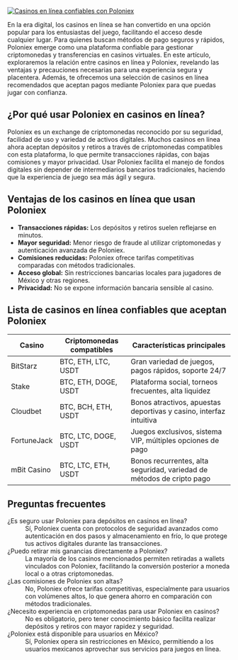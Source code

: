 [![Casinos en línea confiables con Poloniex](https://123-caf.pages.dev/gitsignup.png)](https://vrmoo.ru/Bt82HjjY)

<p>En la era digital, los casinos en línea se han convertido en una opción popular para los entusiastas del juego, facilitando el acceso desde cualquier lugar. Para quienes buscan métodos de pago seguros y rápidos, Poloniex emerge como una plataforma confiable para gestionar criptomonedas y transferencias en casinos virtuales. En este artículo, exploraremos la relación entre casinos en línea y Poloniex, revelando las ventajas y precauciones necesarias para una experiencia segura y placentera. Además, te ofrecemos una selección de casinos en línea recomendados que aceptan pagos mediante Poloniex para que puedas jugar con confianza.</p>  <h2>¿Por qué usar Poloniex en casinos en línea?</h2> <p>Poloniex es un exchange de criptomonedas reconocido por su seguridad, facilidad de uso y variedad de activos digitales. Muchos casinos en línea ahora aceptan depósitos y retiros a través de criptomonedas compatibles con esta plataforma, lo que permite transacciones rápidas, con bajas comisiones y mayor privacidad. Usar Poloniex facilita el manejo de fondos digitales sin depender de intermediarios bancarios tradicionales, haciendo que la experiencia de juego sea más ágil y segura.</p>  <h2>Ventajas de los casinos en línea que usan Poloniex</h2> <ul> <li><strong>Transacciones rápidas:</strong> Los depósitos y retiros suelen reflejarse en minutos.</li> <li><strong>Mayor seguridad:</strong> Menor riesgo de fraude al utilizar criptomonedas y autenticación avanzada de Poloniex.</li> <li><strong>Comisiones reducidas:</strong> Poloniex ofrece tarifas competitivas comparadas con métodos tradicionales.</li> <li><strong>Acceso global:</strong> Sin restricciones bancarias locales para jugadores de México y otras regiones.</li> <li><strong>Privacidad:</strong> No se expone información bancaria sensible al casino.</li> </ul>  <h2>Lista de casinos en línea confiables que aceptan Poloniex</h2> <table> <thead> <tr> <th>Casino</th> <th>Criptomonedas compatibles</th> <th>Características principales</th> </tr> </thead> <tbody> <tr> <td>BitStarz</td> <td>BTC, ETH, LTC, USDT</td> <td>Gran variedad de juegos, pagos rápidos, soporte 24/7</td> </tr> <tr> <td>Stake</td> <td>BTC, ETH, DOGE, USDT</td> <td>Plataforma social, torneos frecuentes, alta liquidez</td> </tr> <tr> <td>Cloudbet</td> <td>BTC, BCH, ETH, USDT</td> <td>Bonos atractivos, apuestas deportivas y casino, interfaz intuitiva</td> </tr> <tr> <td>FortuneJack</td> <td>BTC, LTC, DOGE, USDT</td> <td>Juegos exclusivos, sistema VIP, múltiples opciones de pago</td> </tr> <tr> <td>mBit Casino</td> <td>BTC, LTC, ETH, USDT</td> <td>Bonos recurrentes, alta seguridad, variedad de métodos de cripto pago</td> </tr> </tbody> </table>  <h2>Preguntas frecuentes</h2> <dl> <dt>¿Es seguro usar Poloniex para depósitos en casinos en línea?</dt> <dd>Sí, Poloniex cuenta con protocolos de seguridad avanzados como autenticación en dos pasos y almacenamiento en frío, lo que protege tus activos digitales durante las transacciones.</dd>  <dt>¿Puedo retirar mis ganancias directamente a Poloniex?</dt> <dd>La mayoría de los casinos mencionados permiten retiradas a wallets vinculados con Poloniex, facilitando la conversión posterior a moneda local o a otras criptomonedas.</dd>  <dt>¿Las comisiones de Poloniex son altas?</dt> <dd>No, Poloniex ofrece tarifas competitivas, especialmente para usuarios con volúmenes altos, lo que genera ahorro en comparación con métodos tradicionales.</dd>  <dt>¿Necesito experiencia en criptomonedas para usar Poloniex en casinos?</dt> <dd>No es obligatorio, pero tener conocimiento básico facilita realizar depósitos y retiros con mayor rapidez y seguridad.</dd>  <dt>¿Poloniex está disponible para usuarios en México?</dt> <dd>Sí, Poloniex opera sin restricciones en México, permitiendo a los usuarios mexicanos aprovechar sus servicios para juegos en línea.</dd> </dl>